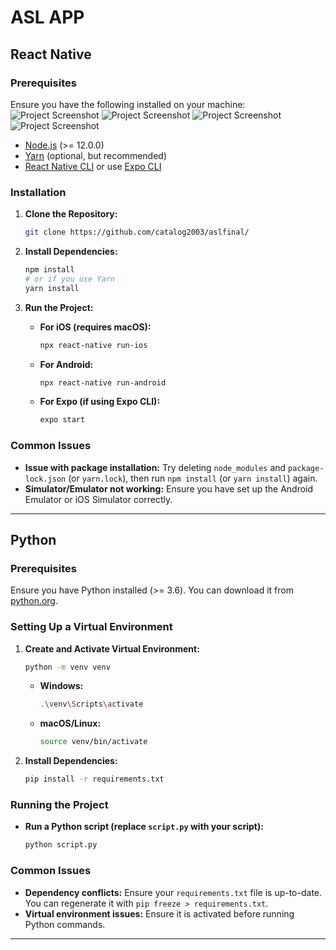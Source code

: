 # ASL APP 


## React Native

### Prerequisites

Ensure you have the following installed on your machine:
![Project Screenshot](https://github.com/catalog2003/aslfinal/blob/main/FIRST.png) <!-- Replace with your image URL -->
![Project Screenshot](https://github.com/catalog2003/aslfinal/blob/main/SECOND.png) <!-- Replace with your image URL -->
![Project Screenshot](https://github.com/catalog2003/aslfinal/blob/main/THIRD%20(1).png) <!-- Replace with your image URL -->
![Project Screenshot](https://github.com/catalog2003/aslfinal/blob/main/LAST.png) <!-- Replace with your image URL -->

- [Node.js](https://nodejs.org/) (>= 12.0.0)
- [Yarn](https://yarnpkg.com/) (optional, but recommended)
- [React Native CLI](https://reactnative.dev/docs/environment-setup) or use [Expo CLI](https://docs.expo.dev/get-started/installation/)

### Installation

1. **Clone the Repository:**

    ```bash
    git clone https://github.com/catalog2003/aslfinal/
    
    ```

2. **Install Dependencies:**

    ```bash
    npm install
    # or if you use Yarn
    yarn install
    ```

3. **Run the Project:**

    - **For iOS (requires macOS):**

        ```bash
        npx react-native run-ios
        ```

    - **For Android:**

        ```bash
        npx react-native run-android
        ```

    - **For Expo (if using Expo CLI):**

        ```bash
        expo start
        ```

### Common Issues

- **Issue with package installation:** Try deleting `node_modules` and `package-lock.json` (or `yarn.lock`), then run `npm install` (or `yarn install`) again.
- **Simulator/Emulator not working:** Ensure you have set up the Android Emulator or iOS Simulator correctly.

---

## Python

### Prerequisites

Ensure you have Python installed (>= 3.6). You can download it from [python.org](https://www.python.org/).

### Setting Up a Virtual Environment

1. **Create and Activate Virtual Environment:**

    ```bash
    python -m venv venv
    ```

    - **Windows:**

        ```bash
        .\venv\Scripts\activate
        ```

    - **macOS/Linux:**

        ```bash
        source venv/bin/activate
        ```

2. **Install Dependencies:**

    ```bash
    pip install -r requirements.txt
    ```

### Running the Project

- **Run a Python script (replace `script.py` with your script):**

    ```bash
    python script.py
    ```

### Common Issues

- **Dependency conflicts:** Ensure your `requirements.txt` file is up-to-date. You can regenerate it with `pip freeze > requirements.txt`.
- **Virtual environment issues:** Ensure it is activated before running Python commands.

---
